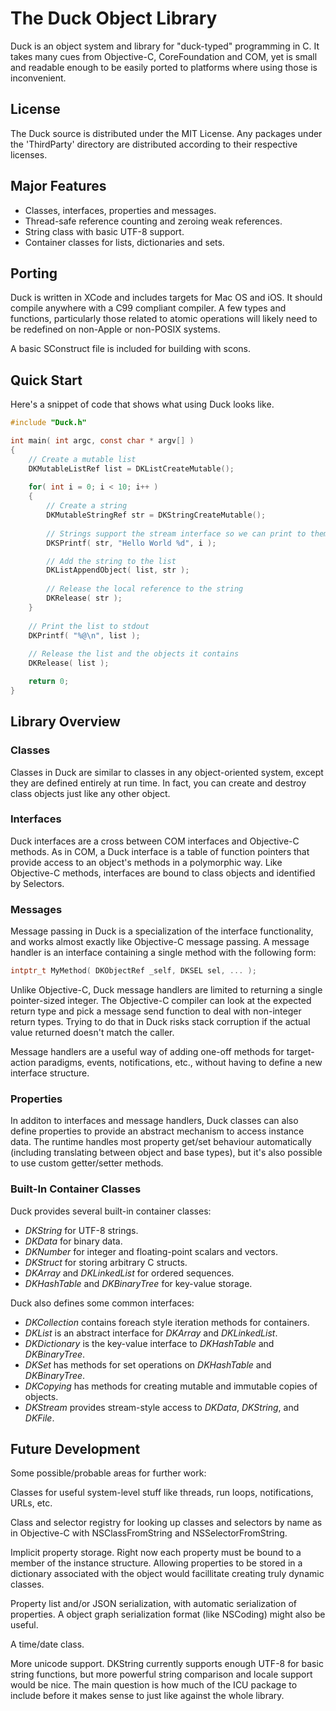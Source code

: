 # The Duck Object Library

Duck is an object system and library for "duck-typed" programming in C. It takes
many cues from Objective-C, CoreFoundation and COM, yet is small and readable
enough to be easily ported to platforms where using those is inconvenient.


## License

The Duck source is distributed under the MIT License. Any packages under the
'ThirdParty' directory are distributed according to their respective licenses.


## Major Features

* Classes, interfaces, properties and messages.
* Thread-safe reference counting and zeroing weak references.
* String class with basic UTF-8 support.
* Container classes for lists, dictionaries and sets.


## Porting

Duck is written in XCode and includes targets for Mac OS and iOS. It should
compile anywhere with a C99 compliant compiler. A few types and functions,
particularly those related to atomic operations will likely need to be redefined
on non-Apple or non-POSIX systems.

A basic SConstruct file is included for building with scons.


## Quick Start

Here's a snippet of code that shows what using Duck looks like.

```C
#include "Duck.h"

int main( int argc, const char * argv[] )
{
    // Create a mutable list
    DKMutableListRef list = DKListCreateMutable();
    
    for( int i = 0; i < 10; i++ )
    {
        // Create a string
        DKMutableStringRef str = DKStringCreateMutable();
        
        // Strings support the stream interface so we can print to them thusly
        DKSPrintf( str, "Hello World %d", i );

        // Add the string to the list
        DKListAppendObject( list, str );
        
        // Release the local reference to the string
        DKRelease( str );
    }
    
    // Print the list to stdout
    DKPrintf( "%@\n", list );
    
    // Release the list and the objects it contains
    DKRelease( list );

    return 0;
}
```


## Library Overview

### Classes

Classes in Duck are similar to classes in any object-oriented system, except
they are defined entirely at run time. In fact, you can create and destroy class
objects just like any other object.

### Interfaces

Duck interfaces are a cross between COM interfaces and Objective-C methods. As
in COM, a Duck interface is a table of function pointers that provide access to
an object's methods in a polymorphic way. Like Objective-C methods, interfaces
are bound to class objects and identified by Selectors.

### Messages

Message passing in Duck is a specialization of the interface functionality, and
works almost exactly like Objective-C message passing. A message handler is an
interface containing a single method with the following form:

```C
intptr_t MyMethod( DKObjectRef _self, DKSEL sel, ... );
```

Unlike Objective-C, Duck message handlers are limited to returning a single
pointer-sized integer. The Objective-C compiler can look at the expected return
type and pick a message send function to deal with non-integer return types.
Trying to do that in Duck risks stack corruption if the actual value returned
doesn't match the caller.

Message handlers are a useful way of adding one-off methods for target-action
paradigms, events, notifications, etc., without having to define a new interface
structure.

### Properties

In additon to interfaces and message handlers, Duck classes can also define
properties to provide an abstract mechanism to access instance data. The runtime
handles most property get/set behaviour automatically (including translating
between object and base types), but it's also possible to use custom
getter/setter methods.

### Built-In Container Classes

Duck provides several built-in container classes:

* *DKString* for UTF-8 strings.
* *DKData* for binary data.
* *DKNumber* for integer and floating-point scalars and vectors.
* *DKStruct* for storing arbitrary C structs.
* *DKArray* and *DKLinkedList* for ordered sequences.
* *DKHashTable* and *DKBinaryTree* for key-value storage.

Duck also defines some common interfaces:

* *DKCollection* contains foreach style iteration methods for containers.
* *DKList* is an abstract interface for *DKArray* and *DKLinkedList*.
* *DKDictionary* is the key-value interface to *DKHashTable* and *DKBinaryTree*.
* *DKSet* has methods for set operations on *DKHashTable* and *DKBinaryTree*.
* *DKCopying* has methods for creating mutable and immutable copies of objects.
* *DKStream* provides stream-style access to *DKData*, *DKString*, and *DKFile*.


## Future Development

Some possible/probable areas for further work:

Classes for useful system-level stuff like threads, run loops, notifications,
URLs, etc.

Class and selector registry for looking up classes and selectors by name as in
Objective-C with NSClassFromString and NSSelectorFromString.

Implicit property storage. Right now each property must be bound to a member of
the instance structure. Allowing properties to be stored in a dictionary
associated with the object would facillitate creating truly dynamic classes.

Property list and/or JSON serialization, with automatic serialization of
properties. A object graph serialization format (like NSCoding) might also be
useful.

A time/date class.

More unicode support. DKString currently supports enough UTF-8 for basic string
functions, but more powerful string comparison and locale support would be nice.
The main question is how much of the ICU package to include before it makes
sense to just like against the whole library.






